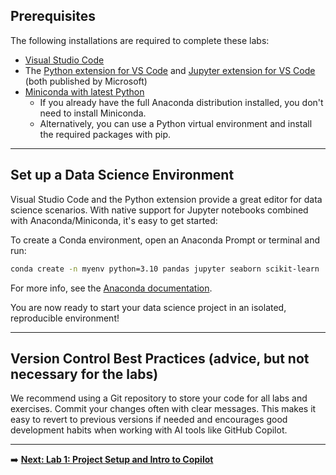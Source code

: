 ## Prerequisites

The following installations are required to complete these labs:

* [Visual Studio Code](https://code.visualstudio.com/)
* The [Python extension for VS Code](https://marketplace.visualstudio.com/items?itemName=ms-python.python) and [Jupyter extension for VS Code](https://marketplace.visualstudio.com/items?itemName=ms-toolsai.jupyter) (both published by Microsoft)
* [Miniconda with latest Python](https://docs.anaconda.com/miniconda/)
  * If you already have the full Anaconda distribution installed, you don't need to install Miniconda.
  * Alternatively, you can use a Python virtual environment and install the required packages with pip.

---

## Set up a Data Science Environment

Visual Studio Code and the Python extension provide a great editor for data science scenarios. With native support for Jupyter notebooks combined with Anaconda/Miniconda, it's easy to get started:


To create a Conda environment, open an Anaconda Prompt or terminal and run:

```sh
conda create -n myenv python=3.10 pandas jupyter seaborn scikit-learn
```

For more info, see the [Anaconda documentation](https://docs.conda.io/projects/conda/en/latest/user-guide/tasks/manage-environments.html).

You are now ready to start your data science project in an isolated, reproducible environment!

---

## Version Control Best Practices (advice, but not necessary for the labs)

We recommend using a Git repository to store your code for all labs and exercises. Commit your changes often with clear messages. This makes it easy to revert to previous versions if needed and encourages good development habits when working with AI tools like GitHub Copilot.

---

➡️ **[Next: Lab 1: Project Setup and Intro to Copilot](./Lab%201%20Project%20Setup%20and%20Intro%20to%20Copilot.md)**